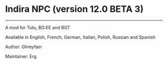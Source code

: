 # Indira NPC (version 12.0 BETA 3) #

---

A mod for Tutu, BG:EE and BGT

Available in English, French, German, Italian, Polish, Russian and Spanish

Author: Ghreyfain

Maintainer: Erg
